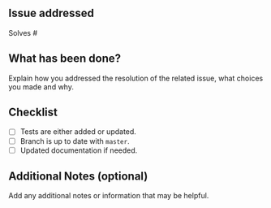 ## Issue addressed
Solves #<issue number>

## What has been done?
Explain how you addressed the resolution of the related issue, what choices you made and why.

## Checklist
- [ ] Tests are either added or updated.
- [ ] Branch is up to date with `master`.
- [ ] Updated documentation if needed.

## Additional Notes (optional)
Add any additional notes or information that may be helpful.
